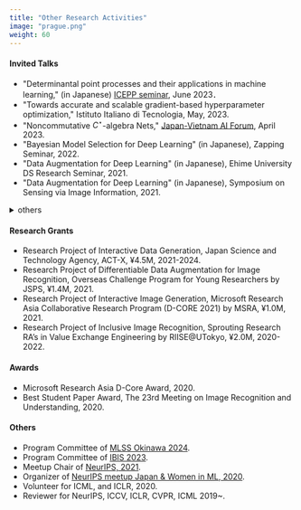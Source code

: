 ```yaml
---
title: "Other Research Activities"
image: "prague.png"
weight: 60
---
```


#### Invited Talks

* "Determinantal point processes and their applications in machine learning," (in Japanese) [ICEPP seminar](https://www.icepp.s.u-tokyo.ac.jp/collaboration/seminar.html), June 2023．
* "Towards accurate and scalable gradient-based hyperparameter optimization," Istituto Italiano di Tecnologia, May, 2023.
* "Noncommutative $C^\star$-algebra Nets," [Japan-Vietnam AI Forum](https://viasm.edu.vn/en/hdkh/jvaif), April 2023.
* "Bayesian Model Selection for Deep Learning" (in Japanese), Zapping Seminar, 2022.
* "Data Augmentation for Deep Learning" (in Japanese), Ehime University DS Research Seminar, 2021.
* "Data Augmentation for Deep Learning" (in Japanese), Symposium on Sensing via Image Information, 2021.

<details>
<summary>others</summary>

* "Data Augmentation for Deep Learning" (in Japanese), StatsML Symposium, 2020.
* "Gradient-based Hyperparameter Optimization" (in Japanese), Zapping Seminar, 2020.

#### Talks

* "Stable Gradient-based Hyperparameter Optimization," [RIKEN AIP & NCU Workshops 2023](https://about.bci-lab.info/events/riken-aip-unc-workshops-2023), September 2023.

</details>

#### Research Grants

* Research Project of Interactive Data Generation, Japan Science and Technology Agency, ACT-X, ¥4.5M, 2021-2024.
* Research Project of Differentiable Data Augmentation for Image Recognition, Overseas Challenge Program for Young Researchers by JSPS, ¥1.4M, 2021.
* Research Project of Interactive Image Generation, Microsoft Research Asia Collaborative Research Program (D-CORE 2021) by MSRA, ¥1.0M, 2021.
* Research Project of Inclusive Image Recognition, Sprouting Research RA’s in Value Exchange Engineering by RIISE@UTokyo, ¥2.0M, 2020-2022.

#### Awards

* Microsoft Research Asia D-Core Award, 2020.
* Best Student Paper Award, The 23rd Meeting on Image Recognition and Understanding, 2020.

#### Others

* Program Committee of [MLSS Okinawa 2024](https://groups.oist.jp/mlss).
* Program Committee of [IBIS 2023](https://ibisml.org/ibis2023/).
* Meetup Chair of [NeurIPS, 2021](https://neurips.cc/Conferences/2021).
* Organizer of [NeurIPS meetup Japan & Women in ML, 2020](https://neuripsmeetupjapan.github.io/2020).
* Volunteer for ICML, and ICLR, 2020.
* Reviewer for NeurIPS, ICCV, ICLR, CVPR, ICML 2019~.